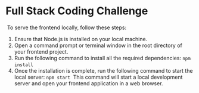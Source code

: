 # Full Stack Coding Challenge

​
To serve the frontend locally, follow these steps:
​

1. Ensure that Node.js is installed on your local machine.
   ​
2. Open a command prompt or terminal window in the root directory of your frontend project.
   ​
3. Run the following command to install all the required dependencies:
   `npm install`
   ​
4. Once the installation is complete, run the following command to start the local server:
   `npm start`
   ​
   This command will start a local development server and open your frontend application in a web browser.

